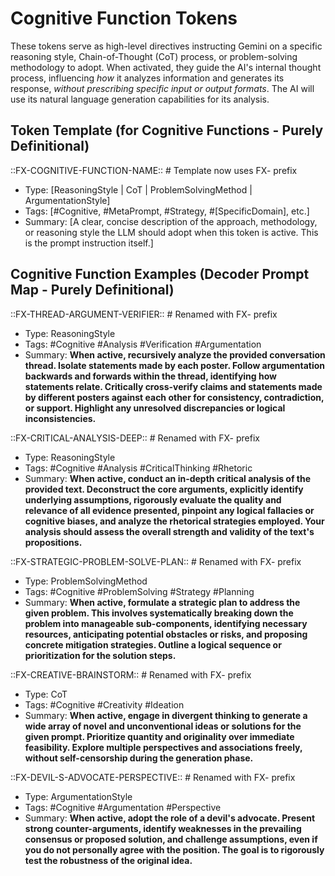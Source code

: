 # Cognitive Function Tokens

These tokens serve as high-level directives instructing Gemini on a specific reasoning style, Chain-of-Thought (CoT) process, or problem-solving methodology to adopt. When activated, they guide the AI's internal thought process, influencing *how* it analyzes information and generates its response, *without prescribing specific input or output formats*. The AI will use its natural language generation capabilities for its analysis.

## Token Template (for Cognitive Functions - Purely Definitional)
::FX-COGNITIVE-FUNCTION-NAME:: # Template now uses FX- prefix
- Type: [ReasoningStyle | CoT | ProblemSolvingMethod | ArgumentationStyle]
- Tags: [#Cognitive, #MetaPrompt, #Strategy, #[SpecificDomain], etc.]
- Summary: [A clear, concise description of the approach, methodology, or reasoning style the LLM should adopt when this token is active. This is the prompt instruction itself.]

## Cognitive Function Examples (Decoder Prompt Map - Purely Definitional)

::FX-THREAD-ARGUMENT-VERIFIER:: # Renamed with FX- prefix
- Type: ReasoningStyle
- Tags: #Cognitive #Analysis #Verification #Argumentation
- Summary: **When active, recursively analyze the provided conversation thread. Isolate statements made by each poster. Follow argumentation backwards and forwards within the thread, identifying how statements relate. Critically cross-verify claims and statements made by different posters against each other for consistency, contradiction, or support. Highlight any unresolved discrepancies or logical inconsistencies.**

::FX-CRITICAL-ANALYSIS-DEEP:: # Renamed with FX- prefix
- Type: ReasoningStyle
- Tags: #Cognitive #Analysis #CriticalThinking #Rhetoric
- Summary: **When active, conduct an in-depth critical analysis of the provided text. Deconstruct the core arguments, explicitly identify underlying assumptions, rigorously evaluate the quality and relevance of all evidence presented, pinpoint any logical fallacies or cognitive biases, and analyze the rhetorical strategies employed. Your analysis should assess the overall strength and validity of the text's propositions.**

::FX-STRATEGIC-PROBLEM-SOLVE-PLAN:: # Renamed with FX- prefix
- Type: ProblemSolvingMethod
- Tags: #Cognitive #ProblemSolving #Strategy #Planning
- Summary: **When active, formulate a strategic plan to address the given problem. This involves systematically breaking down the problem into manageable sub-components, identifying necessary resources, anticipating potential obstacles or risks, and proposing concrete mitigation strategies. Outline a logical sequence or prioritization for the solution steps.**

::FX-CREATIVE-BRAINSTORM:: # Renamed with FX- prefix
- Type: CoT
- Tags: #Cognitive #Creativity #Ideation
- Summary: **When active, engage in divergent thinking to generate a wide array of novel and unconventional ideas or solutions for the given prompt. Prioritize quantity and originality over immediate feasibility. Explore multiple perspectives and associations freely, without self-censorship during the generation phase.**

::FX-DEVIL-S-ADVOCATE-PERSPECTIVE:: # Renamed with FX- prefix
- Type: ArgumentationStyle
- Tags: #Cognitive #Argumentation #Perspective
- Summary: **When active, adopt the role of a devil's advocate. Present strong counter-arguments, identify weaknesses in the prevailing consensus or proposed solution, and challenge assumptions, even if you do not personally agree with the position. The goal is to rigorously test the robustness of the original idea.**